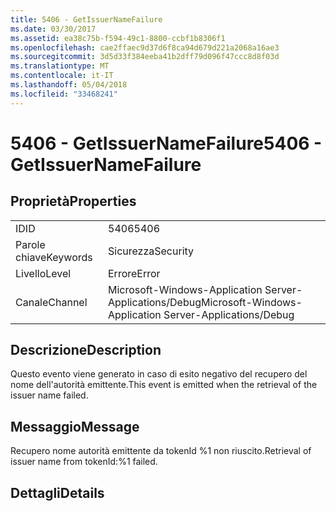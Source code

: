 ```yaml
---
title: 5406 - GetIssuerNameFailure
ms.date: 03/30/2017
ms.assetid: ea38c75b-f594-49c1-8800-ccbf1b8306f1
ms.openlocfilehash: cae2ffaec9d37d6f8ca94d679d221a2068a16ae3
ms.sourcegitcommit: 3d5d33f384eeba41b2dff79d096f47ccc8d8f03d
ms.translationtype: MT
ms.contentlocale: it-IT
ms.lasthandoff: 05/04/2018
ms.locfileid: "33468241"
---
```

# <a name="5406---getissuernamefailure"></a><span data-ttu-id="d0ded-102">5406 - GetIssuerNameFailure</span><span class="sxs-lookup"><span data-stu-id="d0ded-102">5406 - GetIssuerNameFailure</span></span>
## <a name="properties"></a><span data-ttu-id="d0ded-103">Proprietà</span><span class="sxs-lookup"><span data-stu-id="d0ded-103">Properties</span></span>  
  
|||  
|-|-|  
|<span data-ttu-id="d0ded-104">ID</span><span class="sxs-lookup"><span data-stu-id="d0ded-104">ID</span></span>|<span data-ttu-id="d0ded-105">5406</span><span class="sxs-lookup"><span data-stu-id="d0ded-105">5406</span></span>|  
|<span data-ttu-id="d0ded-106">Parole chiave</span><span class="sxs-lookup"><span data-stu-id="d0ded-106">Keywords</span></span>|<span data-ttu-id="d0ded-107">Sicurezza</span><span class="sxs-lookup"><span data-stu-id="d0ded-107">Security</span></span>|  
|<span data-ttu-id="d0ded-108">Livello</span><span class="sxs-lookup"><span data-stu-id="d0ded-108">Level</span></span>|<span data-ttu-id="d0ded-109">Errore</span><span class="sxs-lookup"><span data-stu-id="d0ded-109">Error</span></span>|  
|<span data-ttu-id="d0ded-110">Canale</span><span class="sxs-lookup"><span data-stu-id="d0ded-110">Channel</span></span>|<span data-ttu-id="d0ded-111">Microsoft-Windows-Application Server-Applications/Debug</span><span class="sxs-lookup"><span data-stu-id="d0ded-111">Microsoft-Windows-Application Server-Applications/Debug</span></span>|  
  
## <a name="description"></a><span data-ttu-id="d0ded-112">Descrizione</span><span class="sxs-lookup"><span data-stu-id="d0ded-112">Description</span></span>  
 <span data-ttu-id="d0ded-113">Questo evento viene generato in caso di esito negativo del recupero del nome dell'autorità emittente.</span><span class="sxs-lookup"><span data-stu-id="d0ded-113">This event is emitted when the retrieval of the issuer name failed.</span></span>  
  
## <a name="message"></a><span data-ttu-id="d0ded-114">Messaggio</span><span class="sxs-lookup"><span data-stu-id="d0ded-114">Message</span></span>  
 <span data-ttu-id="d0ded-115">Recupero nome autorità emittente da tokenId %1 non riuscito.</span><span class="sxs-lookup"><span data-stu-id="d0ded-115">Retrieval of issuer name from tokenId:%1 failed.</span></span>  
  
## <a name="details"></a><span data-ttu-id="d0ded-116">Dettagli</span><span class="sxs-lookup"><span data-stu-id="d0ded-116">Details</span></span>
